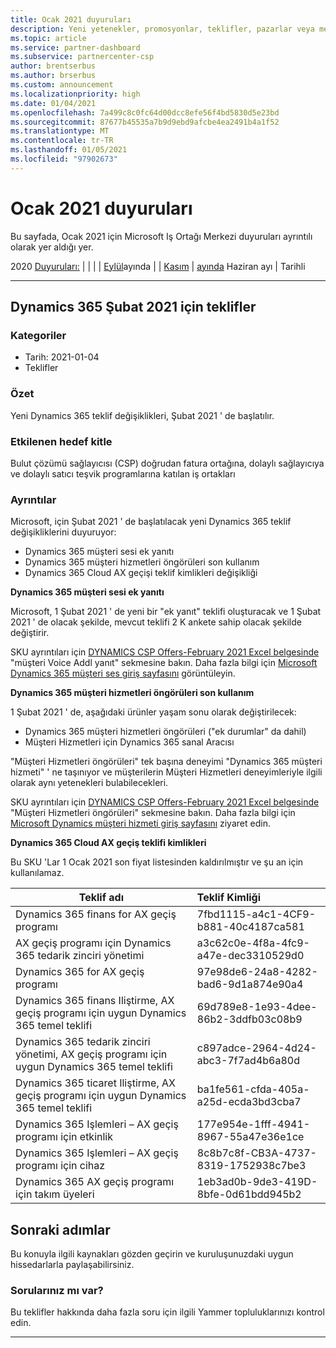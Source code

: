 ```yaml
---
title: Ocak 2021 duyuruları
description: Yeni yetenekler, promosyonlar, teklifler, pazarlar veya mevcut tekliflerle ilgili değişiklikler dahil olmak üzere Microsoft Iş Ortağı Merkezi için Ocak 2021 duyuruları.
ms.topic: article
ms.service: partner-dashboard
ms.subservice: partnercenter-csp
author: brentserbus
ms.author: brserbus
ms.custom: announcement
ms.localizationpriority: high
ms.date: 01/04/2021
ms.openlocfilehash: 7a499c8c0fc64d00dcc8efe56f4bd5830d5e23bd
ms.sourcegitcommit: 87677b45535a7b9d9ebd9afcbe4ea2491b4a1f52
ms.translationtype: MT
ms.contentlocale: tr-TR
ms.lasthandoff: 01/05/2021
ms.locfileid: "97902673"
---
```

# <a name="january-2021-announcements"></a>Ocak 2021 duyuruları

Bu sayfada, Ocak 2021 için Microsoft Iş Ortağı Merkezi duyuruları ayrıntılı olarak yer aldığı yer.

2020 [Duyuruları:](2020-may.md)  |  [](2020-june.md)  |  [](2020-july.md)  |  [](2020-august.md)  |  [Eylül](2020-september.md)ayında  |  [](2020-October.md)  |  [Kasım](2020-november.md)  |  [ayında](2020-december.md) Haziran ayı | Tarihli

________________

## <a name="dynamics-365-offers-for-february-2021"></a><a name="1"></a>Dynamics 365 Şubat 2021 için teklifler

### <a name="categories"></a>Kategoriler

- Tarih: 2021-01-04
- Teklifler

### <a name="summary"></a>Özet

Yeni Dynamics 365 teklif değişiklikleri, Şubat 2021 ' de başlatılır.

### <a name="impacted-audience"></a>Etkilenen hedef kitle

Bulut çözümü sağlayıcısı (CSP) doğrudan fatura ortağına, dolaylı sağlayıcıya ve dolaylı satıcı teşvik programlarına katılan iş ortakları

### <a name="details"></a>Ayrıntılar

Microsoft, için Şubat 2021 ' de başlatılacak yeni Dynamics 365 teklif değişikliklerini duyuruyor:

- Dynamics 365 müşteri sesi ek yanıtı
- Dynamics 365 müşteri hizmetleri öngörüleri son kullanım
- Dynamics 365 Cloud AX geçişi teklif kimlikleri değişikliği

**Dynamics 365 müşteri sesi ek yanıtı**

Microsoft, 1 Şubat 2021 ' de yeni bir "ek yanıt" teklifi oluşturacak ve 1 Şubat 2021 ' de olacak şekilde, mevcut teklifi 2 K ankete sahip olacak şekilde değiştirir.

SKU ayrıntıları için [DYNAMICS CSP Offers-February 2021 Excel belgesinde](https://partner.microsoft.com/resources/detail/dynamics-csp-offers-february-2021-xls) "müşteri Voice Addl yanıt" sekmesine bakın. Daha fazla bilgi için [Microsoft Dynamics 365 müşteri ses giriş sayfasını](https://dynamics.microsoft.com/en-us/customer-voice/overview/) görüntüleyin.

**Dynamics 365 müşteri hizmetleri öngörüleri son kullanım**

1 Şubat 2021 ' de, aşağıdaki ürünler yaşam sonu olarak değiştirilecek:

- Dynamics 365 müşteri hizmetleri öngörüleri ("ek durumlar" da dahil)
- Müşteri Hizmetleri için Dynamics 365 sanal Aracısı

"Müşteri Hizmetleri öngörüleri" tek başına deneyimi "Dynamics 365 müşteri hizmeti" ' ne taşınıyor ve müşterilerin Müşteri Hizmetleri deneyimleriyle ilgili olarak aynı yetenekleri bulabilecekleri.  

SKU ayrıntıları için [DYNAMICS CSP Offers-February 2021 Excel belgesinde](https://partner.microsoft.com/resources/detail/dynamics-csp-offers-february-2021-xls) "Müşteri Hizmetleri öngörüleri" sekmesine bakın. Daha fazla bilgi için [Microsoft Dynamics müşteri hizmeti giriş sayfasını](https://dynamics.microsoft.com/customer-service/overview/) ziyaret edin.

**Dynamics 365 Cloud AX geçiş teklifi kimlikleri**

Bu SKU 'Lar 1 Ocak 2021 son fiyat listesinden kaldırılmıştır ve şu an için kullanılamaz. 

   |**Teklif adı**|**Teklif Kimliği**|
   |-------------------|:------|
   |Dynamics 365 finans for AX geçiş programı|7fbd1115-a4c1-4CF9-b881-40c4187ca581|
   |AX geçiş programı için Dynamics 365 tedarik zinciri yönetimi|a3c62c0e-4f8a-4fc9-a47e-dec3310529d0|
   |Dynamics 365 for AX geçiş programı|97e98de6-24a8-4282-bad6-9d1a874e90a4|
   |Dynamics 365 finans Iliştirme, AX geçiş programı için uygun Dynamics 365 temel teklifi|69d789e8-1e93-4dee-86b2-3ddfb03c08b9|
   |Dynamics 365 tedarik zinciri yönetimi, AX geçiş programı için uygun Dynamics 365 temel teklifi|c897adce-2964-4d24-abc3-7f7ad4b6a80d|
   |Dynamics 365 ticaret Iliştirme, AX geçiş programı için uygun Dynamics 365 temel teklifi|ba1fe561-cfda-405a-a25d-ecda3bd3cba7|
   |Dynamics 365 Işlemleri – AX geçiş programı için etkinlik|177e954e-1fff-4941-8967-55a47e36e1ce|
   |Dynamics 365 Işlemleri – AX geçiş programı için cihaz|8c8b7c8f-CB3A-4737-8319-1752938c7be3|
   |Dynamics 365 AX geçiş programı için takım üyeleri|1eb3ad0b-9de3-419D-8bfe-0d61bdd945b2|

## <a name="next-steps"></a>Sonraki adımlar

Bu konuyla ilgili kaynakları gözden geçirin ve kuruluşunuzdaki uygun hissedarlarla paylaşabilirsiniz. 

### <a name="questions"></a>Sorularınız mı var?

Bu teklifler hakkında daha fazla soru için ilgili Yammer topluluklarınızı kontrol edin.

________________
